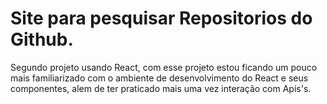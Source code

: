 # Site para pesquisar Repositorios do Github.

Segundo projeto usando React, com esse projeto estou ficando um pouco mais familiarizado com o ambiente de desenvolvimento do React e seus componentes, alem de ter praticado mais uma vez interação com Apis's. 
